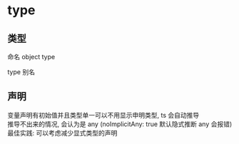 # type

## 类型

命名 object type

type 别名

## 声明

变量声明有初始值并且类型单一可以不用显示申明类型, ts 会自动推导  
推导不出来的情况, 会认为是 any (noImplicitAny: true 默认隐式推断 any 会报错)  
最佳实践: 可以考虑减少显式类型的声明
